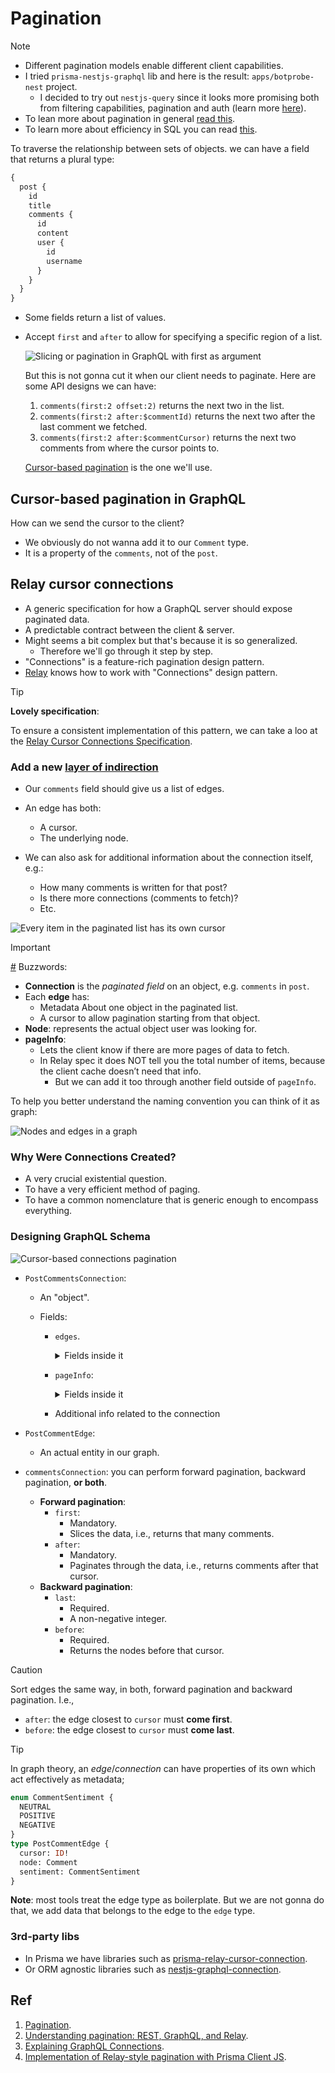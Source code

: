 # Pagination

> [!NOTE]
>
> - Different pagination models enable different client capabilities.
> - I tried `prisma-nestjs-graphql` lib and here is the result: `apps/botprobe-nest` project.
>   - I decided to try out `nestjs-query` since it looks more promising both from filtering capabilities, pagination and auth (learn more [here](https://discord.com/channels/520622812742811698/1313097554543771689/1315660190330392658)).
> - To lean more about pagination in general [read this](https://github.com/kasir-barati/nestjs-materials/blob/main/docs/designing-restful-api/pagination.md).
> - To learn more about efficiency in SQL you can read [this](https://github.com/kasir-barati/sql/blob/main/docs/select/pagination.md).

To traverse the relationship between sets of objects. we can have a field that returns a plural type:

```graphql
{
  post {
    id
    title
    comments {
      id
      content
      user {
        id
        username
      }
    }
  }
}
```

- Some fields return a list of values.
- Accept `first` and `after` to allow for specifying a specific region of a list.

  ![Slicing or pagination in GraphQL with first as argument](../assets/slicing-pagination.png)

  But this is not gonna cut it when our client needs to paginate. Here are some API designs we can have:

  1. `comments(first:2 offset:2)` returns the next two in the list.
  2. `comments(first:2 after:$commentId)` returns the next two after the last comment we fetched.
  3. `comments(first:2 after:$commentCursor)` returns the next two comments from where the cursor points to.

  [Cursor-based pagination](https://github.com/kasir-barati/nestjs-materials/blob/main/docs/designing-restful-api/pagination.md#cursorBasedPagination) is the one we'll use.

## Cursor-based pagination in GraphQL

How can we send the cursor to the client?

- We obviously do not wanna add it to our `Comment` type.
- It is a property of the `comments`, not of the `post`.

## Relay cursor connections

- A generic specification for how a GraphQL server should expose paginated data.
- A predictable contract between the client & server.
- Might seems a bit complex but that's because it is so generalized.
  - Therefore we'll go through it step by step.
- "Connections" is a feature-rich pagination design pattern.
- [Relay](https://relay.dev/) knows how to work with "Connections" design pattern.

> [!TIP]
>
> **Lovely specification**:
>
> To ensure a consistent implementation of this pattern, we can take a loo at the [Relay Cursor Connections Specification](https://relay.dev/graphql/connections.htm).

### Add a new [layer of indirection](../glossary.md#indirectionDefinition)

- Our `comments` field should give us a list of edges.
- An edge has both:

  - A cursor.
  - The underlying node.

- We can also ask for additional information about the connection itself, e.g.:

  - How many comments is written for that post?
  - Is there more connections (comments to fetch)?
  - Etc.

![Every item in the paginated list has its own cursor](../assets/graphql-connections-pagination.png)

> [!IMPORTANT]
>
> <a href="#paginationBuzzwords" id="paginationBuzzwords">#</a> Buzzwords:
>
> - **Connection** is the _paginated field_ on an object, e.g. `comments` in `post`.
> - Each **edge** has:
>   - Metadata About one object in the paginated list.
>   - A cursor to allow pagination starting from that object.
> - **Node**: represents the actual object user was looking for.
> - **pageInfo**:
>   - Lets the client know if there are more pages of data to fetch.
>   - In Relay spec it does NOT tell you the total number of items, because the client cache doesn’t need that info.
>     - But we can add it too through another field outside of `pageInfo`.
>
> To help you better understand the naming convention you can think of it as graph:
>
> ![Nodes and edges in a graph](../assets/nodes-and-edges-in-graph.png)

### Why Were Connections Created?

- A very crucial existential question.
- To have a very efficient method of paging.
- To have a common nomenclature that is generic enough to encompass everything.

### Designing GraphQL Schema

![Cursor-based connections pagination](../assets/graphql-cursor-based-connections-pagination.png)

- `PostCommentsConnection`:

  - An "object".
  - Fields:

    - `edges`.

      <details>
        <summary>Fields inside it</summary>
        <ul>
          <li>
            <code>node</code> contains the actual comment's data.
            <br />
            <b>Cannot be a list!</b>
          </li>
          <li><code>cursor</code> is the cursor to that "node".</li>
          <li>Can have additional fields related to the edge</li>
        </ul>
      </details>

    - `pageInfo`:

      <details>
        <summary>Fields inside it</summary>
        <ul>
          <li><code>startCursor</code> is the first cursor of the "page".</li>
          <li><code>endCursor</code> is the last cursor of the "page".</li>
        </ul>
      </details>

    - Additional info related to the connection

- `PostCommentEdge`:
  - An actual entity in our graph.
- `commentsConnection`: you can perform forward pagination, backward pagination, **or both**.

  - **Forward pagination**:
    - `first`:
      - Mandatory.
      - Slices the data, i.e., returns that many comments.
    - `after`:
      - Mandatory.
      - Paginates through the data, i.e., returns comments after that cursor.
  - **Backward pagination**:
    - `last`:
      - Required.
      - A non-negative integer.
    - `before`:
      - Required.
      - Returns the nodes before that cursor.

> [!CAUTION]
>
> Sort edges the same way, in both, forward pagination and backward pagination. I.e.,
>
> - `after`: the edge closest to `cursor` must **come first**.
> - `before`: the edge closest to `cursor` must **come last**.

> [!TIP]
>
> In graph theory, an _edge_/_connection_ can have properties of its own which act effectively as metadata;
>
> ```graphql
> enum CommentSentiment {
>   NEUTRAL
>   POSITIVE
>   NEGATIVE
> }
> type PostCommentEdge {
>   cursor: ID!
>   node: Comment
>   sentiment: CommentSentiment
> }
> ```
>
> **Note**: most tools treat the edge type as boilerplate. But we are not gonna do that, we add data that belongs to the edge to the `edge` type.

### 3rd-party libs

- In Prisma we have libraries such as [prisma-relay-cursor-connection](https://github.com/devoxa/prisma-relay-cursor-connection).
- Or ORM agnostic libraries such as [nestjs-graphql-connection](https://github.com/equalogic/nestjs-graphql-connection).

## Ref

1. [Pagination](https://graphql.org/learn/pagination/).
2. [Understanding pagination: REST, GraphQL, and Relay](https://www.apollographql.com/blog/understanding-pagination-rest-graphql-and-relay).
3. [Explaining GraphQL Connections](https://www.apollographql.com/blog/explaining-graphql-connections).
4. [Implementation of Relay-style pagination with Prisma Client JS](https://github.com/prisma/prisma/issues/5016).
